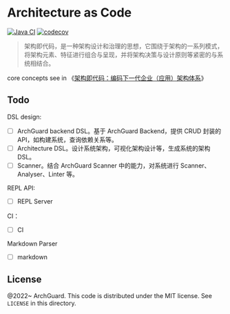 # Architecture as Code

[![Java CI](https://github.com/archguard/architecture-as-code/actions/workflows/ci.yaml/badge.svg)](https://github.com/archguard/architecture-as-code/actions/workflows/ci.yaml)
[![codecov](https://codecov.io/gh/archguard/architecture-as-code/branch/master/graph/badge.svg?token=RSAOWTRFMT)](https://codecov.io/gh/archguard/architecture-as-code)

> 架构即代码，是一种架构设计和治理的思想，它围绕于架构的一系列模式，将架构元素、特征进行组合与呈现，并将架构决策与设计原则等紧密的与系统相结合。

core concepts see in 《[架构即代码：编码下一代企业（应用）架构体系](https://www.phodal.com/blog/architecture-as-code/)》

## Todo

DSL design:

- [ ] ArchGuard backend DSL。基于 ArchGuard Backend，提供 CRUD 封装的 API，如构建系统，查询依赖关系等。
- [ ] Architecture DSL。设计系统架构，可视化架构设计等，生成系统的架构 DSL。
- [ ] Scanner。结合 ArchGuard Scanner 中的能力，对系统进行 Scanner、Analyser、Linter 等。

REPL API:

- [ ] REPL Server

CI：

- [ ] CI

Markdown Parser

- [ ] markdown

License
---

@2022~ ArchGuard. This code is distributed under the MIT license. See `LICENSE` in this directory.
